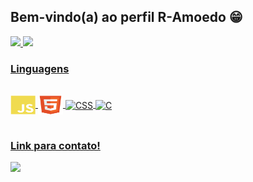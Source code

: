 ## Bem-vindo(a) ao perfil R-Amoedo 😁

 <div>
   <a href="https://github.com/R-Amoedo">
   <img height="180em" src="https://github-readme-stats.vercel.app/api?username=R-Amoedo&show_icons=true&theme=tokyonight&include_all_commits=true&count_private=true"/>
   <img height="180em" src="https://github-readme-stats.vercel.app/api/top-langs/?username=R-Amoedo&layout=compact&langs_count=6&theme=tokyonight"/>

<br>

### Linguagens
</div>
<div style="display: inline_block"><br>
  <img align="center" alt="Js" height="30" width="40" src="https://raw.githubusercontent.com/devicons/devicon/master/icons/javascript/javascript-plain.svg">
  <img align="center" alt="HTML" height="30" width="40" src="https://raw.githubusercontent.com/devicons/devicon/master/icons/html5/html5-original.svg">
  <img align="center" alt="CSS" height="30" width="40" 
   src="https://cdn.jsdelivr.net/gh/devicons/devicon/icons/css3/css3-original.svg">
 <img align="center" alt="C" height="30" width="40" 
src="https://cdn.jsdelivr.net/gh/devicons/devicon/icons/c/c-original.svg">
 
</div>
        
 
 <br>
 
  ### Link para contato!
 
<div> 
  <a href="https://www.linkedin.com/in/renato-amoedo/" target="_blank"><img src="https://img.shields.io/badge/-LinkedIn-%230077B5?style=for-the-badge&logo=linkedin&logoColor=white" target="_blank"></a> 
 
</div>
